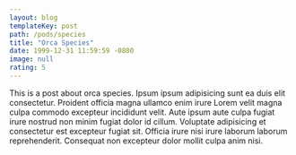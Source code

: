 ```yaml
---
layout: blog
templateKey: post
path: /pods/species
title: "Orca Species"
date: 1999-12-31 11:59:59 -0800
image: null
rating: 5
---
```


This is a post about orca species. Ipsum ipsum adipisicing sunt ea duis elit consectetur. Proident officia magna ullamco enim irure Lorem velit magna culpa commodo excepteur incididunt velit. Aute ipsum aute culpa fugiat irure nostrud non minim fugiat dolor id cillum. Voluptate adipisicing et consectetur est excepteur fugiat sit. Officia irure nisi irure laborum laborum reprehenderit. Consequat non excepteur dolor mollit culpa anim nisi.